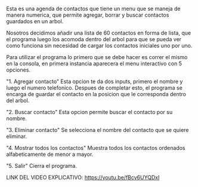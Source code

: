 Esta es una agenda de contactos que tiene un menu que se maneja de manera numerica, que permite agregar, borrar y buscar contactos guardados en un arbol.

Nosotros decidimos añadir una lista de 60 contactos en forma de lista, que el programa luego los acomoda dentro del arbol para que se pueda ver como funciona sin necesidad de cargar los contactos iniciales uno por uno.

Para utilizar el programa lo primero que se debe hacer es correr el mismo en la consola, en primera instancia aparecera el menu interactivo con 5 opciones.

"1. Agregar contacto" Esta opcion te da dos inputs, primero el nombre y luego el numero telefonico. Despues de completar esto, el programa se encarga de guardar el contacto en la posicion que le corresponda dentro del arbol.

"2. Buscar contacto" Esta opcion permite buscar el contacto por su nombre.

"3. Eliminar contacto" Se selecciona el nombre del contacto que se quiere eliminar.

"4. Mostrar todos los contactos" Muestra todos los contactos ordenados alfabeticamente de menor a mayor.

"5. Salir" Cierra el programa.

LINK DEL VIDEO EXPLICATIVO: https://youtu.be/fBcy6UYQDxI